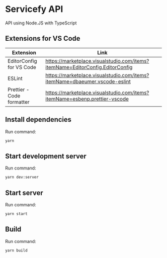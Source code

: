 # Servicefy API

API using Node.JS with TypeScript

## Extensions for VS Code

| Extension                 | Link                                                                            |
| ------------------------- | ------------------------------------------------------------------------------- |
| EditorConfig for VS Code  | <https://marketplace.visualstudio.com/items?itemName=EditorConfig.EditorConfig> |
| ESLint                    | <https://marketplace.visualstudio.com/items?itemName=dbaeumer.vscode-eslint>    |
| Prettier - Code formatter | <https://marketplace.visualstudio.com/items?itemName=esbenp.prettier-vscode>    |

## Install dependencies

Run command:

```sh
yarn
```

## Start development server

Run command:

```sh
yarn dev:server
```

## Start server

Run command:

```sh
yarn start
```

## Build

Run command:

```sh
yarn build
```
